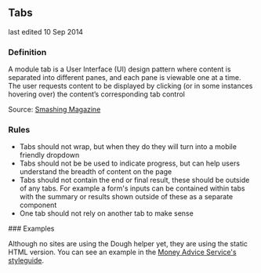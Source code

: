 ## Tabs

last edited 10 Sep 2014

### Definition
A module tab is a User Interface (UI) design pattern where content is separated into different panes, and each pane is viewable one at a time. The user requests content to be displayed by clicking (or in some instances hovering over) the content’s corresponding tab control

Source: [Smashing Magazine](http://www.smashingmagazine.com/2009/06/24/module-tabs-in-web-design-best-practices-and-solutions/)

### Rules
* Tabs should not wrap, but when they do they will turn into a mobile friendly dropdown
* Tabs should not be be used to indicate progress, but can help users understand the breadth of content on the page
* Tabs should not contain the end or final result, these should be outside of any tabs. For example a form's inputs can be contained within tabs with the summary or results shown outside of these as a separate component
* One tab should not rely on another tab to make sense

### Examples

Although no sites are using the Dough helper yet, they are using the static HTML version. You can see an example in the [Money Advice Service's styleguide](https://www.moneyadviceservice.org.uk/en/styleguide/components/common#section-tab-selector).
